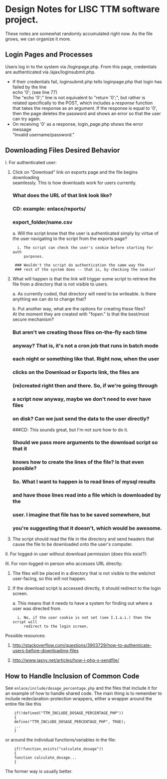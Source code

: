 Design Notes for LISC TTM software project.
===========================================

These notes are somewhat randomly accumulated right now.  As the file
grows, we can organize it more.

Login Pages and Processes
-------------------------

Users log in to the system via /loginpage.php.  From this page, credentials  
are authenticated via /ajax/loginsubmit.php.  

* If their credentials fail, loginsubmit.php tells loginpage.php that login has  
  failed by the line  
  echo '0'; (see line 77)  
  The "echo '0';" line is not equivalent to "return '0';", but rather is  
  related specifically to the POST, which includes a _response_ function  
  that takes the response as an argument.  If the response is equal to '0',  
  then the page deletes the password and shows an error so that the user  
  can try again.
* On receiving '0' as a response, login_page.php shows the error message  
  "Invalid username/password."



Downloading Files Desired Behavior
--------------

I. For authenticated user:

1. Click on "Download" link on exports page and the file begins downloading   
seamlessly.  This is how downloads work for users currently.
     
     ### What does the URL of that link look like?  
     ### CD: example: enlace/reports/  
     ###              export_folder/name.csv  

     a. Will the script know that the user is authenticated simply by virtue of   
        the user navigating to the script from the exports page?

         i. The script can check the user's cookie before starting for auth
            purposes.

        ### Wouldn't the script do authentication the same way the
        ### rest of the system does -- that is, by checking the cookie?


2. What will happen is that the link will trigger some script to retrieve the
file from a directory that is not visible to users.
     
     a. As currently coded, that directory will need to be writeable.  Is there
        anything we can do to change that?
     
     b. Put another way, what are the options for creating these files?  
        At the moment they are created with "fopen."  Is that the best/most
        secure mechanism?

     ### But aren't we creating those files on-the-fly each time  
     ### anyway?  That is, it's not a cron job that runs in batch mode  
     ### each night or something like that.  Right now, when the user  
     ### clicks on the Download or Exports link, the files are  
     ### (re)created right then and there.  So, if we're going through  
     ### a script now anyway, maybe we don't need to ever have files  
     ### on disk?  Can we just send the data to the user directly?  

     ###CD: This sounds great, but I'm not sure how to do it.  
     ###    Should we pass more arguments to the download script so that it  
     ###    knows how to create the lines of the file?  Is that even possible?  
     ###    So.  What I want to happen is to read lines of mysql results  
     ###    and have those lines read into a file which is downloaded by the   
     ###    user.  I imagine that file has to be saved somewhere, but   
     ###    you're suggesting that it doesn't, which would be awesome.  
     

3. The script should read the file in the directory and send headers that cause
the file to be downloaded onto the user's computer.

II. For logged-in user without download permission (does this exist?):

III. For non-logged-in person who accesses URL directly:

1. The files will be placed in a directory that is not visible to the web/not
   user-facing, so this will not happen.
2. If the download script is accessed directly, it should redirect 
   to the login screen.

     a. This means that it needs to have a system for finding out where a user
      was directed from.

         i. No, if the user cookie is not set (see I.1.a.i.) then the script will
            redirect to the login screen.


Possible resources:

1. http://stackoverflow.com/questions/3903729/how-to-authenticate-users-before-downloading-files

2. http://www.jasny.net/articles/how-i-php-x-sendfile/

How to Handle Inclusion of Common Code
--------------------------------------

See `enlace/include/dosage_percentage.php` and the files that include
it for an example of how to handle shared code.  The main thing is to
remember to include redeclaration-protection wrappers, either a
wrapper around the entire file like this

        if(!defined("TTM_INCLUDE_DOSAGE_PERCENTAGE_PHP"))
        {
        define("TTM_INCLUDE_DOSAGE_PERCENTAGE_PHP", TRUE);
        ...
        }

or around the individual functions/variables in the file:

        if(!function_exists("calculate_dosage")) 
        {
        function calculate_dosage...
        }

The former way is usually better.
